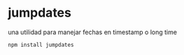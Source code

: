 # jumpdates

una utilidad para manejar fechas en timestamp o long time

```bash
npm install jumpdates
```